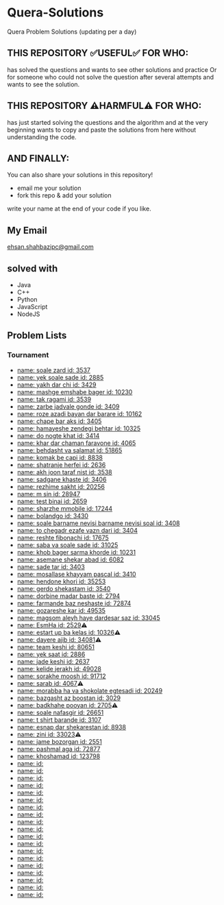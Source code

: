 # Quera-Solutions
Quera Problem Solutions (updating per a day)

## THIS REPOSITORY :white_check_mark:USEFUL:white_check_mark: FOR WHO:
has solved the questions and wants to see other solutions and practice Or for someone who could not solve the question after several attempts and wants to see the solution.

## THIS REPOSITORY :warning:HARMFUL:warning: FOR WHO:
has just started solving the questions and the algorithm and at the very beginning wants to copy and paste the solutions from here without understanding the code.

## AND FINALLY:
You can also share your solutions in this repository!
- email me your solution
- fork this repo & add your solution

write your name at the end of your code if you like.

## My Email
ehsan.shahbazipc@gmail.com

## solved with
- Java
- C++
- Python
- JavaScript
- NodeJS

## Problem Lists
### Tournament
- [name: soale zard id: 3537](https://quera.org/problemset/3537/)
- [name: yek soale sade id: 2885](https://quera.org/problemset/2885/)
- [name: yakh dar chi id: 3429](https://quera.org/problemset/3429/)
- [name: mashge emshabe bager id: 10230](https://quera.org/problemset/10230/)
- [name: tak ragami id: 3539](https://quera.org/problemset/3539/)
- [name: zarbe jadvale gonde id: 3409](https://quera.org/problemset/3409/)
- [name: roze azadi bayan dar barare id: 10162](https://quera.org/problemset/10162/)
- [name: chape bar aks id: 3405](https://quera.org/problemset/3405/)
- [name: hamayeshe zendegi behtar id: 10325](https://quera.org/problemset/10325/)
- [name: do nogte khat id: 3414](https://quera.org/problemset/3414/)
- [name: khar dar chaman faravone id: 4065](https://quera.org/problemset/4065/)
- [name: behdasht va salamat id: 51865](https://quera.org/problemset/51865/)
- [name: komak be capi id: 8838](https://quera.org/problemset/8838/)
- [name: shatranje herfei id: 2636](https://quera.org/problemset/2636/)
- [name: akh joon taraf nist id: 3538](https://quera.org/problemset/3538/)
- [name: sadgane khaste id: 3406](https://quera.org/problemset/3406/)
- [name: rezhime sakht id: 20256](https://quera.org/problemset/20256/)
- [name: m sin id: 28947](https://quera.org/problemset/28947/)
- [name: test binai id: 2659](https://quera.org/problemset/2659/)
- [name: sharzhe mmobile id: 17244](https://quera.org/problemset/17244/)
- [name: bolandgo id: 3430](https://quera.org/problemset/3430/)
- [name: soale barname nevisi barname nevisi soal id: 3408](https://quera.org/problemset/3408/)
- [name: to chegadr ezafe vazn dari id: 3404](https://quera.org/problemset/3404/)
- [name: reshte fibonachi id: 17675](https://quera.org/problemset/17675/)
- [name: saba va soale sade id: 31025](https://quera.org/problemset/31025/)
- [name: khob bager sarma khorde id: 10231](https://quera.org/problemset/10231/)
- [name: asemane shekar abad id: 6082](https://quera.org/problemset/6082/)
- [name: sade tar id: 3403](https://quera.org/problemset/3403/)
- [name: mosallase khayyam pascal id: 3410](https://quera.org/problemset/3410/)
- [name: hendone khori id: 35253](https://quera.org/problemset/35253/)
- [name: gerdo shekastam id: 3540](https://quera.org/problemset/3540/)
- [name: dorbine madar baste id: 2794](https://quera.org/problemset/2794/)
- [name: farmande baz neshaste id:  72874](https://quera.org/problemset/72874/)
- [name: gozareshe kar id:  49535](https://quera.org/problemset/49535/)
- [name: magsom aleyh haye dardesar saz id:  33045](https://quera.org/problemset/33045/)
- [name: EsmHa id: 2529](https://quera.org/problemset/2529/):warning:
- [name: estart up ba kelas id: 10326](https://quera.org/problemset/10326/):warning:
- [name: dayere ajib id: 34081](https://quera.org/problemset/34081/):warning:
- [name: team keshi id: 80651](https://quera.org/problemset/80651/)
- [name: yek saat id: 2886](https://quera.org/problemset/2886/)
- [name: jade keshi id: 2637](https://quera.org/problemset/2637/)
- [name: kelide jerakh id: 49028](https://quera.org/problemset/49028/)
- [name: sorakhe moosh id: 91712](https://quera.org/problemset/91712/)
- [name: sarab id: 4067](https://quera.org/problemset/4067/):warning:
- [name: morabba ha va shokolate egtesadi id: 20249](https://quera.org/problemset/20249/)
- [name: bazgasht az boostan id: 3029](https://quera.org/problemset/3029/)
- [name: badkhahe pooyan id: 2705](https://quera.org/problemset/2705/):warning:
- [name: soale nafasgir id: 26651](https://quera.org/problemset/26651/)
- [name: t shirt barande id: 3107](https://quera.org/problemset/3107/)
- [name: esnap dar shekarestan id: 8938](https://quera.org/problemset/8938/)
- [name: zini id: 33023](https://quera.org/problemset/33023/):warning:
- [name: jame bozorgan id: 2551](https://quera.org/problemset/2551/)
- [name: pashmal aga id: 72877](https://quera.org/problemset/72877/)
- [name: khoshamad id: 123798](https://quera.org/problemset/123798/)
- [name:  id: ]()
- [name:  id: ]()
- [name:  id: ]()
- [name:  id: ]()
- [name:  id: ]()
- [name:  id: ]()
- [name:  id: ]()
- [name:  id: ]()
- [name:  id: ]()
- [name:  id: ]()
- [name:  id: ]()
- [name:  id: ]()
- [name:  id: ]()
- [name:  id: ]()
- [name:  id: ]()
- [name:  id: ]()
- [name:  id: ]()
- [name:  id: ]()
- [name:  id: ]()
